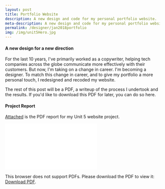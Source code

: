 ```yaml
---
layout: post
title: Portfolio Website
description: A new design and code for my personal portfolio website.
meta-description: A new design and code for my personal portfolio website.
permalink: /designer/jan2018portfolio
img: /img/unit5Hero.jpg
---
```


#### A new design for a new direction

For the last 10 years, I've primarily worked as a copywriter, helping tech companies across the globe communicate more effectively with their customers. But now, I'm taking on a change in career. I'm becoming a designer. To match this change in career, and to give my portfolio a more personal touch, I redesigned and recoded my website.

The rest of this post will be a PDF, a writeup of the process I undertook and the results. If you'd like to download this PDF for later, you can do so here.

#### Project Report

<a href="/img/Unit5Report.pdf">Attached</a> is the PDF report for my Unit 5 website project.

<object data="/img/Unit5Report.pdf" type="application/pdf" width="750px" height="750px">
    <embed src="/img/Unit5Report.pdf" type="application/pdf">
        <p>This browser does not support PDFs. Please download the PDF to view it: <a href="/img/Unit5Report">Download PDF</a>.</p>
    </embed>
</object>
